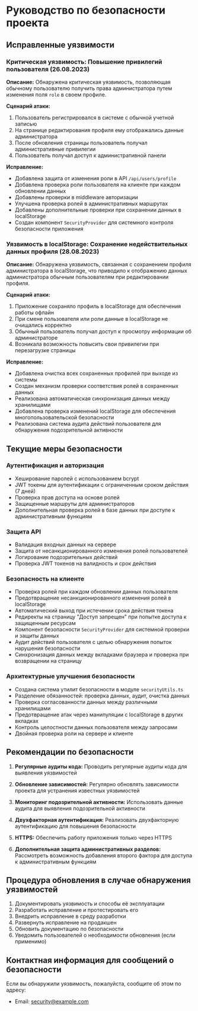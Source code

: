 # Руководство по безопасности проекта

## Исправленные уязвимости

### Критическая уязвимость: Повышение привилегий пользователя (26.08.2023)

**Описание:** Обнаружена критическая уязвимость, позволяющая обычному пользователю получить права администратора путем изменения поля `role` в своем профиле.

**Сценарий атаки:**

1. Пользователь регистрировался в системе с обычной учетной записью
2. На странице редактирования профиля ему отображались данные администратора
3. После обновления страницы пользователь получал административные привилегии
4. Пользователь получал доступ к административной панели

**Исправление:**

- Добавлена защита от изменения роли в API `/api/users/profile`
- Добавлена проверка роли пользователя на клиенте при каждом обновлении данных
- Добавлены проверки в middleware авторизации
- Улучшена проверка ролей в административных маршрутах
- Добавлены дополнительные проверки при сохранении данных в localStorage
- Создан компонент `SecurityProvider` для системного контроля безопасности приложения

### Уязвимость в localStorage: Сохранение недействительных данных профиля (28.08.2023)

**Описание:** Обнаружена уязвимость, связанная с сохранением профиля администратора в localStorage, что приводило к отображению данных администратора обычным пользователям при редактировании профиля.

**Сценарий атаки:**

1. Приложение сохраняло профиль в localStorage для обеспечения работы офлайн
2. При смене пользователя или роли данные в localStorage не очищались корректно
3. Обычный пользователь получал доступ к просмотру информации об администраторе
4. Возникала возможность повысить свои привилегии при перезагрузке страницы

**Исправление:**

- Добавлена очистка всех сохраненных профилей при выходе из системы
- Создан механизм проверки соответствия ролей в сохраненных данных
- Реализована автоматическая синхронизация данных между хранилищами
- Добавлена проверка изменений localStorage для обеспечения многопользовательской безопасности
- Реализована система аудита действий пользователя для обнаружения подозрительной активности

## Текущие меры безопасности

### Аутентификация и авторизация

- Хеширование паролей с использованием bcrypt
- JWT токены для аутентификации с ограниченным сроком действия (7 дней)
- Проверка прав доступа на основе ролей
- Защищенные маршруты для администраторов
- Дополнительная проверка ролей в базе данных при доступе к административным функциям

### Защита API

- Валидация входных данных на сервере
- Защита от несанкционированного изменения ролей пользователей
- Логирование подозрительных действий
- Проверка JWT токенов на валидность и срок действия

### Безопасность на клиенте

- Проверка ролей при каждом обновлении данных пользователя
- Предотвращение несанкционированного изменения ролей в localStorage
- Автоматический выход при истечении срока действия токена
- Редиректы на страницу "Доступ запрещен" при попытке доступа к защищенным ресурсам
- Компонент безопасности `SecurityProvider` для системной проверки и защиты данных
- Аудит действий пользователя с целью обнаружения попыток нарушения безопасности
- Синхронизация данных между вкладками браузера и проверка при возвращении на страницу

### Архитектурные улучшения безопасности

- Создана система утилит безопасности в модуле `securityUtils.ts`
- Разделение обязанностей: проверка данных, аудит, очистка данных
- Проверка согласованности данных между различными хранилищами
- Предотвращение атак через манипуляции с localStorage в других вкладках
- Контроль целостности данных пользователя между запросами
- Двойная проверка роли на сервере и клиенте

## Рекомендации по безопасности

1. **Регулярные аудиты кода:** Проводить регулярные аудиты кода для выявления уязвимостей

2. **Обновление зависимостей:** Регулярно обновлять зависимости проекта для устранения известных уязвимостей

3. **Мониторинг подозрительной активности:** Использовать данные аудита для выявления подозрительной активности

4. **Двухфакторная аутентификация:** Реализовать двухфакторную аутентификацию для повышения безопасности

5. **HTTPS:** Обеспечить работу приложения только через HTTPS

6. **Дополнительная защита административных разделов:** Рассмотреть возможность добавления второго фактора для доступа к административным функциям

## Процедура обновления в случае обнаружения уязвимостей

1. Документировать уязвимость и способы её эксплуатации
2. Разработать исправление и протестировать его
3. Внедрить исправление в среду разработки
4. Развернуть исправление на продакшен
5. Обновить документацию по безопасности
6. Уведомить пользователей о необходимости обновления (если применимо)

## Контактная информация для сообщений о безопасности

Если вы обнаружили уязвимость, пожалуйста, сообщите об этом по адресу:

- Email: security@example.com
